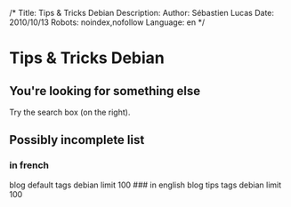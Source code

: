 /*
Title: Tips & Tricks Debian
Description: 
Author: Sébastien Lucas
Date: 2010/10/13
Robots: noindex,nofollow
Language: en
*/
# Tips & Tricks Debian

## You're looking for something else
Try the search box (on the right).
## Possibly incomplete list

### in french
<blog related>
  blog   default
  tags   debian
  limit 100
</blog>
### in english

<blog related>
  blog   tips
  tags   debian
  limit 100
</blog>

